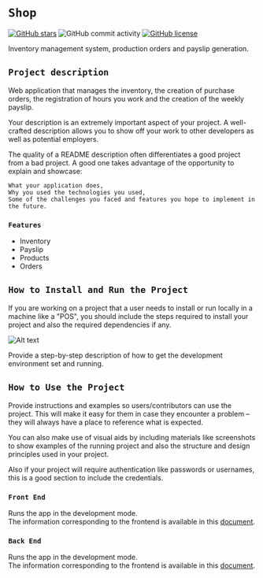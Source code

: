 # `Shop`

[![GitHub stars](https://img.shields.io/github/stars/andresjpulido/shop)](https://github.com/andresjpulido/shop/stargazers)
![GitHub commit activity](https://img.shields.io/github/commit-activity/y/andresjpulido/shop)
[![GitHub license](https://img.shields.io/github/license/andresjpulido/shop)](https://github.com/andresjpulido/shop/blob/main/LICENSE)

Inventory management system, production orders and payslip generation.

## `Project description`

Web application that manages the inventory, the creation of purchase orders, the registration of hours you work and the creation of the weekly payslip.

Your description is an extremely important aspect of your project. A well-crafted description allows you to show off your work to other developers as well as potential employers.

The quality of a README description often differentiates a good project from a bad project. A good one takes advantage of the opportunity to explain and showcase:

    What your application does,
    Why you used the technologies you used,
    Some of the challenges you faced and features you hope to implement in the future.
  
### `Features`

* Inventory
* Payslip
* Products
* Orders

## `How to Install and Run the Project`

If you are working on a project that a user needs to install or run locally in a machine like a "POS", you should include the steps required to install your project and also the required dependencies if any.

<img
  src="https://github.com/andresjpulido/shop/blob/master/docs/Deployment_Diagram.png?raw=true"
  alt="Alt text"
  title="Optional title"
  style="display: inline-block; margin: 0 auto; max-width: 300px"> 


Provide a step-by-step description of how to get the development environment set and running.

## `How to Use the Project`

Provide instructions and examples so users/contributors can use the project. This will make it easy for them in case they encounter a problem – they will always have a place to reference what is expected.

You can also make use of visual aids by including materials like screenshots to show examples of the running project and also the structure and design principles used in your project.

Also if your project will require authentication like passwords or usernames, this is a good section to include the credentials.


### `Front End`

Runs the app in the development mode.\
The information corresponding to the frontend is available in this [document](http://localhost:3000).
 

 ### `Back End`

Runs the app in the development mode.\
The information corresponding to the frontend is available in this [document](http://localhost:3000).
 